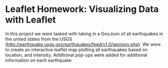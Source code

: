 # Leaflet Homework: Visualizing Data with Leaflet
In this project we were tasked with taking in a GeoJson of all earthquakes in the united states from the USGS (http://earthquake.usgs.gov/earthquakes/feed/v1.0/geojson.php). We were to create an interactive leaflet map plotting all earthquakes based on location, and intensity. Additional pop-ups were added for additional information on each earthquake 

